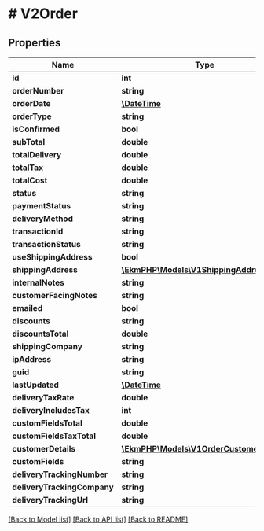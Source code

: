 # # V2Order

## Properties

Name | Type | Description | Notes
------------ | ------------- | ------------- | -------------
**id** | **int** |  |
**orderNumber** | **string** |  |
**orderDate** | [**\DateTime**](\DateTime.md) |  |
**orderType** | **string** |  |
**isConfirmed** | **bool** |  | [optional]
**subTotal** | **double** |  | [optional]
**totalDelivery** | **double** |  | [optional]
**totalTax** | **double** |  | [optional]
**totalCost** | **double** |  | [optional]
**status** | **string** |  | [optional]
**paymentStatus** | **string** |  | [optional]
**deliveryMethod** | **string** |  | [optional]
**transactionId** | **string** |  | [optional]
**transactionStatus** | **string** |  | [optional]
**useShippingAddress** | **bool** |  | [optional]
**shippingAddress** | [**\EkmPHP\Models\V1ShippingAddress**](V1ShippingAddress.md) |  | [optional]
**internalNotes** | **string** |  | [optional]
**customerFacingNotes** | **string** |  | [optional]
**emailed** | **bool** |  | [optional]
**discounts** | **string** |  | [optional]
**discountsTotal** | **double** |  | [optional]
**shippingCompany** | **string** |  | [optional]
**ipAddress** | **string** |  | [optional]
**guid** | **string** |  | [optional]
**lastUpdated** | [**\DateTime**](\DateTime.md) |  | [optional]
**deliveryTaxRate** | **double** |  | [optional]
**deliveryIncludesTax** | **int** |  | [optional]
**customFieldsTotal** | **double** |  | [optional]
**customFieldsTaxTotal** | **double** |  | [optional]
**customerDetails** | [**\EkmPHP\Models\V1OrderCustomerDetails**](V1OrderCustomerDetails.md) |  | [optional]
**customFields** | **string** |  | [optional]
**deliveryTrackingNumber** | **string** |  | [optional]
**deliveryTrackingCompany** | **string** |  | [optional]
**deliveryTrackingUrl** | **string** |  | [optional]

[[Back to Model list]](../../README.md#models) [[Back to API list]](../../README.md#endpoints) [[Back to README]](../../README.md)
